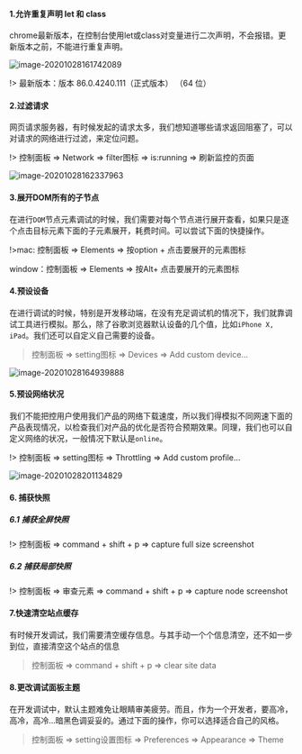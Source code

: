 #### 1.允许重复声明 let 和 class

chrome最新版本，在控制台使用let或class对变量进行二次声明，不会报错。更新版本之前，不能进行重复声明。

![image-20201028161742089](https://i.loli.net/2020/10/28/Jcu6ZCIQhbeNXTS.png)

!> 最新版本：版本 86.0.4240.111（正式版本） （64 位）

#### 2.过滤请求

网页请求服务器，有时候发起的请求太多，我们想知道哪些请求返回阻塞了，可以对请求的网络进行过滤，来定位问题。

!> 控制面板 => Network => filter图标 => is:running => 刷新监控的页面

![image-20201028162337963](https://i.loli.net/2020/10/28/7TPOgB1GZLznjs4.png)

#### 3.展开DOM所有的子节点

在进行`DOM`节点元素调试的时候，我们需要对每个节点进行展开查看，如果只是逐个点击目标元素下面的子元素展开，耗费时间。可以尝试下面的快捷操作。

!>mac: 控制面板 => Elements => 按option + 点击要展开的元素图标

window：控制面板 => Elements => 按Alt+ 点击要展开的元素图标

#### 4.预设设备

在进行调试的时候，特别是开发移动端，在没有充足调试机的情况下，我们就靠调试工具进行模拟。那么，除了谷歌浏览器默认设备的几个值，比如`iPhone X, iPad`。我们还可以自定义自己需要的设备。

> 控制面板 => setting图标 => Devices => Add custom device...

![image-20201028164939888](https://i.loli.net/2020/10/28/oGXFI6KWmYTLbBc.png)



#### 5.预设网络状况

我们不能把控用户使用我们产品的网络下载速度，所以我们得模拟不同网速下面的产品表现情况，以检查我们对产品的优化是否符合预期效果。同理，我们也可以自定义网络的状况，一般情况下默认是`online`。

!> 控制面板 => setting图标 => Throttling => Add custom profile...

![image-20201028201134829](https://i.loli.net/2020/10/28/R4XrnDdCQiBpTlS.png)

#### 6. 捕获快照

##### 6.1 捕获全屏快照

!> 控制面板 => command + shift + p => capture full size screenshot

##### 6.2 捕获局部快照

!> 控制面板 => 审查元素 => command + shift + p => capture node screenshot

#### 7.快速清空站点缓存

有时候开发调试，我们需要清空缓存信息。与其手动一个个信息清空，还不如一步到位，直接清空这个站点的信息 

> 控制面板 => command + shift + p => clear site data

#### 8.更改调试面板主题

在开发调试中，默认主题难免让眼睛审美疲劳。而且，作为一个开发者，要高冷，高冷，高冷...暗黑色调妥妥的。通过下面的操作，你可以选择适合自己的风格。

> 控制面板 => setting设置图标 => Preferences => Appearance => Theme